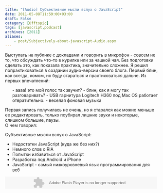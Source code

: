 ```yaml
---
title: "[Audio] Субъективные мысли вслух о JavaScript"
date: 2011-05-08T11:59:00+03:00
draft: False
category: [Offtopic]
tags: [javascript,podcast]
archives: [2011]
aliases:
    - post/Subjectively-about-javascript-Audio.aspx
---
```



Выступать на публике с докладами и говорить в микрофон - совсем не то, что обсуждать что-то в курилке или за чашкой чая. Без подготовки сделать это, как показала практика, значительно сложнее. Я решил попрактиковаться в создании аудио-версии своего блога. Первый блин, как всегда, комом, но буду стараться и практиковаться дальне. Из первых впечатлений:


<ul>
- аааа! это мой голос так звучит?
- блин, как я могу так разговаривать?
- USB гарнитура Logitech H360 под Mac OS работает отвратительно.
- веселая фоновая музыка
</ul>
Первая запись получилась не очень, но я старался как можно меньше ее редактировать, только поубирал лишние звуки и некоторые, слишком большие, паузы.
<br />
О чем говорил:


Субъективные мысли вслух о JavaScript:

- Недостатки JavaScript (куда же без них?)
- Немного слов о RIA
- Попытки избавиться от JavaScript 
- Разработка под Android и iPhone
- JavaScript - самый низкоуровневый язык программирования для веб

<object width="500" height="40" classid="clsid:D27CDB6E-AE6D-11cf-96B8-444553540000"><param name="movie" value="http://s.rpod.ru/swf/playa.swf?xmlURL=http%3A%2F%2Fs.rpod.ru%2Fxml%2Faudio%2Fa193288.xml"></param><param name="allowfullscreen" value="true"></param><param name="allowscriptaccess" value="always"></param><embed src="http://s.rpod.ru/swf/playa.swf?xmlURL=http%3A%2F%2Fs.rpod.ru%2Fxml%2Faudio%2Fa193288.xml" type="application/x-shockwave-flash" allowscriptaccess="always" allowfullscreen="true" width="500" height="40"></embed></object>

